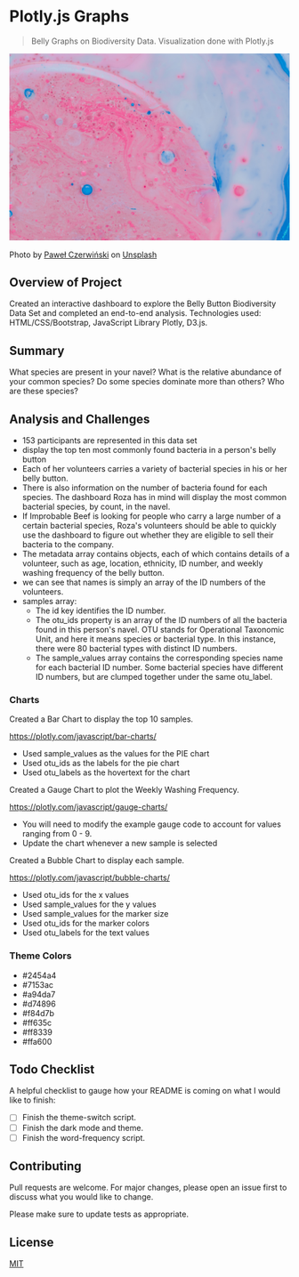 # Plotly.js Graphs

> Belly Graphs on Biodiversity Data. Visualization done with Plotly.js

![Picture of a Cell](./static/images/cell.jpg)

<span>Photo by <a href="https://unsplash.com/@pawel_czerwinski?utm_source=unsplash&amp;utm_medium=referral&amp;utm_content=creditCopyText">Paweł Czerwiński</a> on <a href="https://unsplash.com/s/photos/cell?utm_source=unsplash&amp;utm_medium=referral&amp;utm_content=creditCopyText">Unsplash</a></span>

## Overview of Project

Created an interactive dashboard to explore the Belly Button Biodiversity Data Set and completed an end-to-end analysis. Technologies used: HTML/CSS/Bootstrap, JavaScript Library Plotly, D3.js.

## Summary

What species are present in your navel?
What is the relative abundance of your common species?
Do some species dominate more than others?
Who are these species?

## Analysis and Challenges

- 153 participants are represented in this data set
- display the top ten most commonly found bacteria in a person's belly button
- Each of her volunteers carries a variety of bacterial species in his or her belly button.
- There is also information on the number of bacteria found for each species. The dashboard Roza has in mind will display the most common bacterial species, by count, in the navel.
- If Improbable Beef is looking for people who carry a large number of a certain bacterial species, Roza's volunteers should be able to quickly use the dashboard to figure out whether they are eligible to sell their bacteria to the company.
- The metadata array contains objects, each of which contains details of a volunteer, such as age, location, ethnicity, ID number, and weekly washing frequency of the belly button.
- we can see that names is simply an array of the ID numbers of the volunteers.
- samples array:
  - The id key identifies the ID number.
  - The otu_ids property is an array of the ID numbers of all the bacteria found in this person's navel. OTU stands for Operational Taxonomic Unit, and here it means species or bacterial type. In this instance, there were 80 bacterial types with distinct ID numbers.
  - The sample_values array contains the corresponding species name for each bacterial ID number. Some bacterial species have different ID numbers, but are clumped together under the same otu_label.

### Charts

Created a Bar Chart to display the top 10 samples.

https://plotly.com/javascript/bar-charts/

- Used sample_values as the values for the PIE chart
- Used otu_ids as the labels for the pie chart
- Used otu_labels as the hovertext for the chart

Created a Gauge Chart to plot the Weekly Washing Frequency.

https://plotly.com/javascript/gauge-charts/

- You will need to modify the example gauge code to account for values ranging from 0 - 9.
- Update the chart whenever a new sample is selected

Created a Bubble Chart to display each sample.

https://plotly.com/javascript/bubble-charts/

- Used otu_ids for the x values
- Used sample_values for the y values
- Used sample_values for the marker size
- Used otu_ids for the marker colors
- Used otu_labels for the text values

### Theme Colors

- #2454a4
- #7153ac
- #a94da7
- #d74896
- #f84d7b
- #ff635c
- #ff8339
- #ffa600

## Todo Checklist

A helpful checklist to gauge how your README is coming on what I would like to finish:

- [ ] Finish the theme-switch script.
- [ ] Finish the dark mode and theme.
- [ ] Finish the word-frequency script.

## Contributing

Pull requests are welcome. For major changes, please open an issue first to discuss what you would like to change.

Please make sure to update tests as appropriate.

## License

[MIT](https://choosealicense.com/licenses/mit/)
